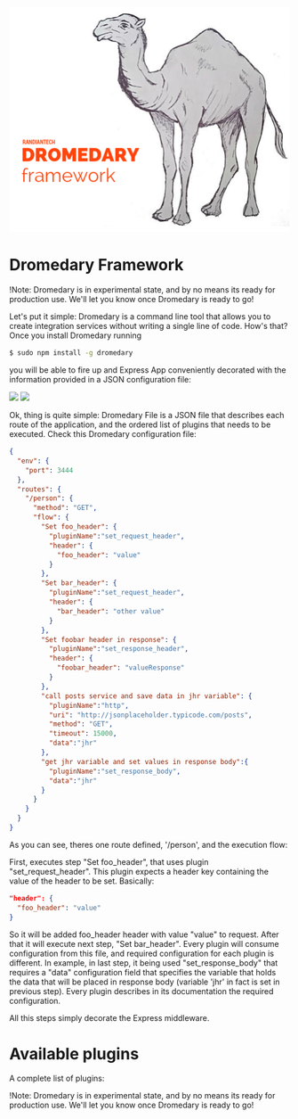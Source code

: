 <img src="https://raw.githubusercontent.com/randiantech/dromedary/master/docs/logo.png">

# Dromedary Framework

!Note: Dromedary is in experimental state, and by no means its ready for production use. We'll let you know once Dromedary is ready to go!

Let's put it simple: Dromedary is a command line tool that allows you to create integration services without writing a single line of code.
How's that? Once you install Dromedary running

```bash
$ sudo npm install -g dromedary
```

you will be able to fire up and Express App conveniently decorated with the information provided in a JSON configuration file:


<img src="https://raw.githubusercontent.com/randiantech/dromedary/master/docs/dromedary_diag1.png">


<img src="https://33.media.tumblr.com/303a1e93a2fc8535e78adc88759794f9/tumblr_nuwn12D2FN1u60o27o1_250.gif">


Ok, thing is quite simple: Dromedary File is a JSON file that describes each route of the application, and the ordered list of plugins that needs to be executed. Check this Dromedary configuration file:


```json
{
  "env": {
    "port": 3444
  },
  "routes": {
    "/person": {
      "method": "GET",
      "flow": {
        "Set foo_header": {
          "pluginName":"set_request_header",
          "header": {
            "foo_header": "value"
          }
        },
        "Set bar_header": {
          "pluginName":"set_request_header",
          "header": {
            "bar_header": "other value"
          }
        },
        "Set foobar header in response": {
          "pluginName":"set_response_header",
          "header": {
            "foobar_header": "valueResponse"
          }
        },
        "call posts service and save data in jhr variable": {
          "pluginName":"http",
          "uri": "http://jsonplaceholder.typicode.com/posts",
          "method": "GET",
          "timeout": 15000,
          "data":"jhr"
        },
        "get jhr variable and set values in response body":{
          "pluginName":"set_response_body",
          "data":"jhr"
        }
      }
    }
  }
}
```

As you can see, theres one route defined, '/person', and the execution flow: 

First, executes step "Set foo_header", that uses plugin "set_request_header". This plugin expects a header key containing the value of the header to be set. Basically: 


```json
"header": {
  "foo_header": "value"
}
```

So it will be added foo_header header with value "value" to request.
After that it will execute next step, "Set bar_header".
Every plugin will consume configuration from this file, and required configuration for each plugin is different. In example, in last step, it being used "set_response_body" that requires a "data" configuration field that specifies the variable that holds the data that will be placed in response body (variable 'jhr' in fact is set in previous step).
Every plugin describes in its documentation the required configuration.

All this steps simply decorate the Express middleware.


# Available plugins

A complete list of plugins:



!Note: Dromedary is in experimental state, and by no means its ready for production use. We'll let you know once Dromedary is ready to go!

